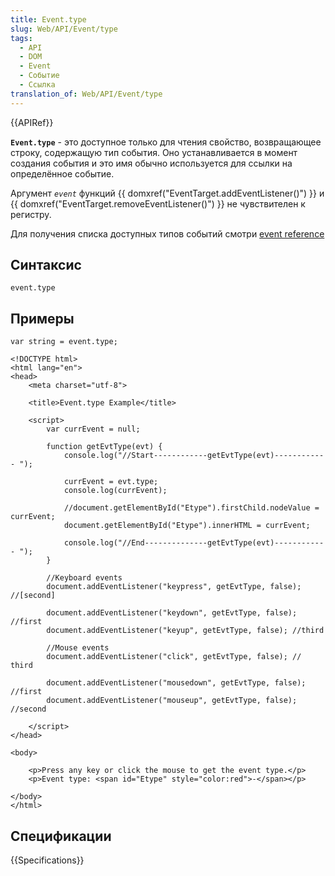 ```yaml
---
title: Event.type
slug: Web/API/Event/type
tags:
  - API
  - DOM
  - Event
  - Событие
  - Ссылка
translation_of: Web/API/Event/type
---
```


{{APIRef}}

**`Event.type`** - это доступное только для чтения свойство, возвращающее строку, содержащую тип события. Оно устанавливается в момент создания события и это имя обычно используется для ссылки на определённое событие.

Аргумент _`event`_ функций {{ domxref("EventTarget.addEventListener()") }} и {{ domxref("EventTarget.removeEventListener()") }} не чувствителен к регистру.

Для получения списка доступных типов событий смотри [event reference](/ru/docs/Web/Events)

## Синтаксис

```
event.type
```

## Примеры

```
var string = event.type;
```

```
<!DOCTYPE html>
<html lang="en">
<head>
    <meta charset="utf-8">

    <title>Event.type Example</title>

    <script>
        var currEvent = null;

        function getEvtType(evt) {
            console.log("//Start------------getEvtType(evt)------------ ");

            currEvent = evt.type;
            console.log(currEvent);

            //document.getElementById("Etype").firstChild.nodeValue = currEvent;
            document.getElementById("Etype").innerHTML = currEvent;

            console.log("//End--------------getEvtType(evt)------------ ");
        }

        //Keyboard events
        document.addEventListener("keypress", getEvtType, false); //[second]

        document.addEventListener("keydown", getEvtType, false); //first
        document.addEventListener("keyup", getEvtType, false); //third

        //Mouse events
        document.addEventListener("click", getEvtType, false); // third

        document.addEventListener("mousedown", getEvtType, false); //first
        document.addEventListener("mouseup", getEvtType, false); //second

    </script>
</head>

<body>

    <p>Press any key or click the mouse to get the event type.</p>
    <p>Event type: <span id="Etype" style="color:red">-</span></p>

</body>
</html>
```

## Спецификации

{{Specifications}}
